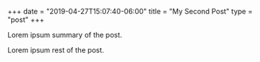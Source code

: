 +++
date = "2019-04-27T15:07:40-06:00"
title = "My Second Post"
type = "post"
+++

Lorem ipsum summary of the post.
<!--more-->
Lorem ipsum rest of the post.